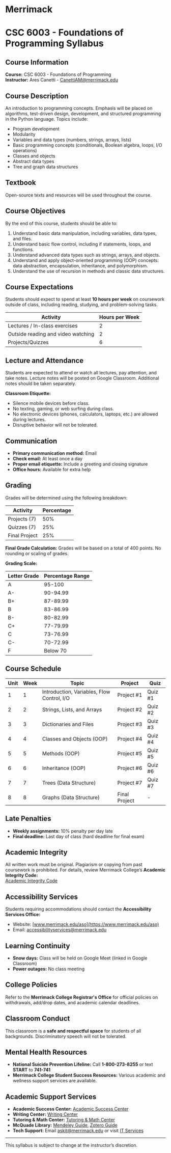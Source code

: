 # Merrimack
# CSC 6003 - Foundations of Programming Syllabus

## Course Information
**Course:** CSC 6003 - Foundations of Programming  
**Instructor:** Ares Canetti - [CanettiAM@merrimack.edu](mailto:CanettiAM@merrimack.edu)

## Course Description
An introduction to programming concepts. Emphasis will be placed on algorithms, test-driven design, development, and structured programming in the Python language. Topics include:
- Program development
- Modularity
- Variables and data types (numbers, strings, arrays, lists)
- Basic programming concepts (conditionals, Boolean algebra, loops, I/O operations)
- Classes and objects
- Abstract data types
- Tree and graph data structures

## Textbook
Open-source texts and resources will be used throughout the course.

## Course Objectives
By the end of this course, students should be able to:
1. Understand basic data manipulation, including variables, data types, and files.
2. Understand basic flow control, including if statements, loops, and functions.
3. Understand advanced data types such as strings, arrays, and objects.
4. Understand and apply object-oriented programming (OOP) concepts: data abstraction, encapsulation, inheritance, and polymorphism.
5. Understand the use of recursion in methods and classic data structures.

## Course Expectations
Students should expect to spend at least **10 hours per week** on coursework outside of class, including reading, studying, and problem-solving tasks.

| Activity                         | Hours per Week |
|---------------------------------|---------------|
| Lectures / In-class exercises  | 2             |
| Outside reading and video watching | 2         |
| Projects/Quizzes               | 6             |

## Lecture and Attendance
Students are expected to attend or watch all lectures, pay attention, and take notes. Lecture notes will be posted on Google Classroom. Additional notes should be taken separately.

**Classroom Etiquette:**
- Silence mobile devices before class.
- No texting, gaming, or web surfing during class.
- No electronic devices (phones, calculators, laptops, etc.) are allowed during lectures.
- Disruptive behavior will not be tolerated.

## Communication
- **Primary communication method:** Email
- **Check email:** At least once a day
- **Proper email etiquette:** Include a greeting and closing signature
- **Office hours:** Available for extra help

## Grading
Grades will be determined using the following breakdown:

| Activity         | Percentage |
|-----------------|------------|
| Projects (7)    | 50%        |
| Quizzes (7)     | 25%        |
| Final Project   | 25%        |

**Final Grade Calculation:**
Grades will be based on a total of 400 points. No rounding or scaling of grades.

**Grading Scale:**

| Letter Grade | Percentage Range |
|-------------|----------------|
| A           | 95-100         |
| A-          | 90-94.99       |
| B+          | 87-89.99       |
| B           | 83-86.99       |
| B-          | 80-82.99       |
| C+          | 77-79.99       |
| C           | 73-76.99       |
| C-          | 70-72.99       |
| F           | Below 70       |

## Course Schedule

| Unit | Week | Topic                          | Project     | Quiz   |
|------|------|--------------------------------|------------|--------|
| 1    | 1    | Introduction, Variables, Flow Control, I/O | Project #1 | Quiz #1 |
| 2    | 2    | Strings, Lists, and Arrays    | Project #2 | Quiz #2 |
| 3    | 3    | Dictionaries and Files        | Project #3 | Quiz #3 |
| 4    | 4    | Classes and Objects (OOP)     | Project #4 | Quiz #4 |
| 5    | 5    | Methods (OOP)                 | Project #5 | Quiz #5 |
| 6    | 6    | Inheritance (OOP)             | Project #6 | Quiz #6 |
| 7    | 7    | Trees (Data Structure)        | Project #7 | Quiz #7 |
| 8    | 8    | Graphs (Data Structure)       | Final Project | - |

## Late Penalties
- **Weekly assignments:** 10% penalty per day late
- **Final deadline:** Last day of class (hard deadline for final exam)

## Academic Integrity
All written work must be original. Plagiarism or copying from past coursework is prohibited. For details, review Merrimack College’s **Academic Integrity Code:**  
[Academic Integrity Code](http://catalog.merrimack.edu/content.php?catoid=9&navoid=202#academic-integrity)

## Accessibility Services
Students requiring accommodations should contact the **Accessibility Services Office:**
- Website: [www.merrimack.edu/aso](https://www.merrimack.edu/aso)
- Email: [accessibilityservices@merrimack.edu](mailto:accessibilityservices@merrimack.edu)

## Learning Continuity
- **Snow days:** Class will be held on Google Meet (linked in Google Classroom)
- **Power outages:** No class meeting

## College Policies
Refer to the **Merrimack College Registrar's Office** for official policies on withdrawals, add/drop dates, and academic calendar deadlines.

## Classroom Conduct
This classroom is a **safe and respectful space** for students of all backgrounds. Discriminatory speech will not be tolerated.

## Mental Health Resources
- **National Suicide Prevention Lifeline:** Call **1-800-273-8255** or text **START** to **741-741**
- **Merrimack College Student Success Resources:** Various academic and wellness support services are available.

## Academic Support Services
- **Academic Success Center:** [Academic Success Center](https://www.merrimack.edu/academics/academic-success-center/)
- **Writing Center:** [Writing Center](http://www.merrimack.edu/writingcenter)
- **Tutoring & Math Center:** [Tutoring & Math Center](https://www.merrimack.edu/academics/academic-success-center/tutoring-and-math-center)
- **McQuade Library:** [Mendeley Guide](http://libguides.merrimack.edu/mendeley), [Zotero Guide](http://libguides.merrimack.edu/zotero)
- **Tech Support:** Email [askit@merrimack.edu](mailto:askit@merrimack.edu) or visit [IT Services](https://www.merrimack.edu/about/offices_services/information-technology-services/students/)

---

This syllabus is subject to change at the instructor’s discretion.
